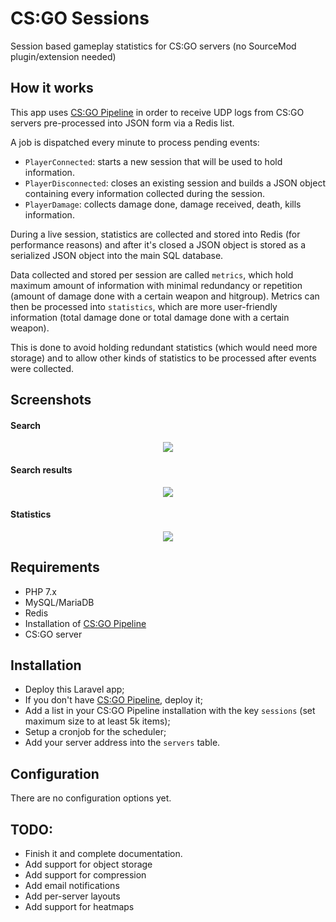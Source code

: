 # CS:GO Sessions

Session based gameplay statistics for CS:GO servers (no SourceMod plugin/extension needed)

## How it works

This app uses [CS:GO Pipeline](https://github.com/HugoJF/csgo-pipeline) in order to receive UDP logs from CS:GO servers pre-processed into JSON form via a Redis list.

A job is dispatched every minute to process pending events:

  - `PlayerConnected`: starts a new session that will be used to hold information.
  - `PlayerDisconnected`: closes an existing session and builds a JSON object containing every information collected during the session.
  - `PlayerDamage`: collects damage done, damage received, death, kills information.
  
During a live session, statistics are collected and stored into Redis (for performance reasons) and after it's closed a JSON object is stored as a serialized JSON object into the main SQL database.

Data collected and stored per session are called `metrics`, which hold maximum amount of information with minimal redundancy or repetition (amount of damage done with a certain weapon and hitgroup). Metrics can then be processed into `statistics`, which are more user-friendly information (total damage done or total damage done with a certain weapon).

This is done to avoid holding redundant statistics (which would need more storage) and to allow other kinds of statistics to be processed after events were collected.

## Screenshots

#### Search 

<p align="center">
  <img src="https://imgur.com/EDNx8yW.png">
</p>

#### Search results

<p align="center">
  <img src="https://imgur.com/r19V254.png">
</p>

#### Statistics

<p align="center">
  <img src="https://imgur.com/V0qMXvH.png">
</p>

## Requirements
  - PHP 7.x
  - MySQL/MariaDB
  - Redis
  - Installation of [CS:GO Pipeline](https://github.com/HugoJF/csgo-pipeline)
  - CS:GO server

## Installation
  - Deploy this Laravel app;
  - If you don't have [CS:GO Pipeline](https://github.com/HugoJF/csgo-pipeline), deploy it;
  - Add a list in your CS:GO Pipeline installation with the key `sessions` (set maximum size to at least 5k items);
  - Setup a cronjob for the scheduler;
  - Add your server address into the `servers` table.
  
## Configuration
  There are no configuration options yet.

## TODO:
  - Finish it and complete documentation.
  - Add support for object storage
  - Add support for compression
  - Add email notifications
  - Add per-server layouts
  - Add support for heatmaps
